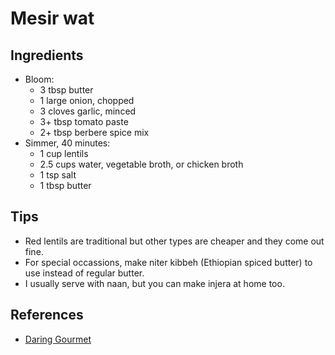 # Mesir wat

## Ingredients
- Bloom:
    - 3 tbsp butter
    - 1 large onion, chopped
    - 3 cloves garlic, minced
    - 3+ tbsp tomato paste
    - 2+ tbsp berbere spice mix
- Simmer, 40 minutes:
    - 1 cup lentils
    - 2.5 cups water, vegetable broth, or chicken broth
    - 1 tsp salt
    - 1 tbsp butter

## Tips
- Red lentils are traditional but other types are cheaper and they come out fine.
- For special occassions, make niter kibbeh (Ethiopian spiced butter) to use instead of regular butter.
- I usually serve with naan, but you can make injera at home too.

## References
- [Daring Gourmet](https://www.daringgourmet.com/misir-wat-ethiopian-spiced-red-lentils/)